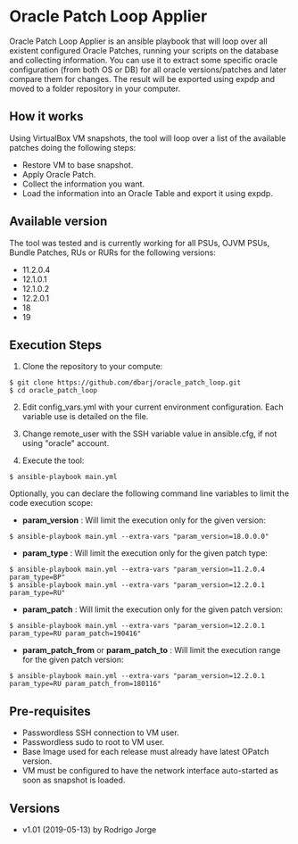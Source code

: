 # Oracle Patch Loop Applier #

Oracle Patch Loop Applier is an ansible playbook that will loop over all existent configured Oracle Patches, running your scripts on the database and collecting information.
You can use it to extract some specific oracle configuration (from both OS or DB) for all oracle versions/patches and later compare them for changes.
The result will be exported using expdp and moved to a folder repository in your computer.

## How it works ##

Using VirtualBox VM snapshots, the tool will loop over a list of the available patches doing the following steps:
- Restore VM to base snapshot.
- Apply Oracle Patch.
- Collect the information you want.
- Load the information into an Oracle Table and export it using expdp.

## Available version ##

The tool was tested and is currently working for all PSUs, OJVM PSUs, Bundle Patches, RUs or RURs for the following versions:

- 11.2.0.4
- 12.1.0.1
- 12.1.0.2
- 12.2.0.1
- 18
- 19

## Execution Steps ##

1. Clone the repository to your compute:

``` shell
$ git clone https://github.com/dbarj/oracle_patch_loop.git
$ cd oracle_patch_loop
```

2. Edit config_vars.yml with your current environment configuration. Each variable use is detailed on the file.

3. Change remote_user with the SSH variable value in ansible.cfg, if not using "oracle" account.

4. Execute the tool:

``` shell
$ ansible-playbook main.yml
```

Optionally, you can declare the following command line variables to limit the code execution scope:

- **param_version** : Will limit the execution only for the given version:

``` shell
$ ansible-playbook main.yml --extra-vars "param_version=18.0.0.0"
```

- **param_type** : Will limit the execution only for the given patch type:

``` shell
$ ansible-playbook main.yml --extra-vars "param_version=11.2.0.4 param_type=BP"
$ ansible-playbook main.yml --extra-vars "param_version=12.2.0.1 param_type=RU"
```

- **param_patch** : Will limit the execution only for the given patch version:

``` shell
$ ansible-playbook main.yml --extra-vars "param_version=12.2.0.1 param_type=RU param_patch=190416"
```

- **param_patch_from** or **param_patch_to** : Will limit the execution range for the given patch version:

``` shell
$ ansible-playbook main.yml --extra-vars "param_version=12.2.0.1 param_type=RU param_patch_from=180116"
```

## Pre-requisites ##

* Passwordless SSH connection to VM user.
* Passwordless sudo to root to VM user.
* Base Image used for each release must already have latest OPatch version.
* VM must be configured to have the network interface auto-started as soon as snapshot is loaded.

## Versions ##
* v1.01 (2019-05-13) by Rodrigo Jorge